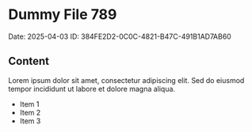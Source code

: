 # Dummy File 789

Date: 2025-04-03
ID: 384FE2D2-0C0C-4821-B47C-491B1AD7AB60

## Content

Lorem ipsum dolor sit amet, consectetur adipiscing elit.
Sed do eiusmod tempor incididunt ut labore et dolore magna aliqua.

* Item 1
* Item 2
* Item 3
